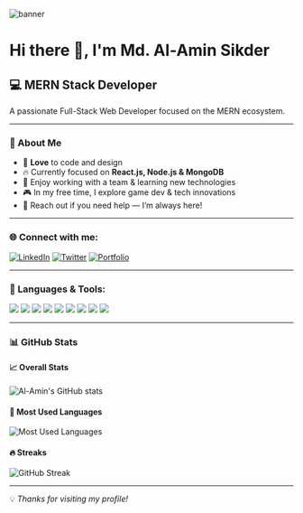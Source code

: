 <!-- Banner -->
![banner](https://i.ibb.co/C5b4ZbjY/DDDDD.png)

# Hi there 👋, I'm Md. Al-Amin Sikder

## 💻 MERN Stack Developer

A passionate Full-Stack Web Developer focused on the MERN ecosystem.

---

### 📜 About Me
- 🌟 **Love** to code and design
- 🔥 Currently focused on **React.js, Node.js & MongoDB**
- 🤝 Enjoy working with a team & learning new technologies
- 🎮 In my free time, I explore game dev & tech innovations
- 💬 Reach out if you need help — I’m always here!

---

### 🌐 Connect with me:
[![LinkedIn](https://img.shields.io/badge/-LinkedIn-0A66C2?style=flat&logo=linkedin)](https://www.linkedin.com/in/your-profile-url)
[![Twitter](https://img.shields.io/badge/-Twitter-1DA1F2?style=flat&logo=twitter)](https://twitter.com/your-profile-url)
[![Portfolio](https://img.shields.io/badge/-Portfolio-000000?style=flat)](https://your-portfolio-url.com)

---

### 🧰 Languages & Tools:
<p align="left">
  <img src="https://img.shields.io/badge/-HTML-000000?style=flat&logo=html5" />
  <img src="https://img.shields.io/badge/-CSS-000000?style=flat&logo=css3" />
  <img src="https://img.shields.io/badge/-JavaScript-000000?style=flat&logo=javascript" />
  <img src="https://img.shields.io/badge/-React-000000?style=flat&logo=react" />
  <img src="https://img.shields.io/badge/-Node.js-000000?style=flat&logo=node.js" />
  <img src="https://img.shields.io/badge/-Express-000000?style=flat&logo=express" />
  <img src="https://img.shields.io/badge/-MongoDB-000000?style=flat&logo=mongodb" />
  <img src="https://img.shields.io/badge/-Firebase-000000?style=flat&logo=firebase" />
  <img src="https://img.shields.io/badge/-Tailwind_CSS-000000?style=flat&logo=tailwind-css" />
</p>

---

### 📊 GitHub Stats
#### 📈 Overall Stats
![Al-Amin's GitHub stats](https://github-readme-stats.vercel.app/api?username=Al-AminSikder&show_icons=true&theme=radical)

#### 🧮 Most Used Languages
![Most Used Languages](https://github-readme-stats.vercel.app/api/top-langs/?username=Al-AminSikder&layout=compact&theme=radical)

#### 🔥 Streaks
![GitHub Streak](https://github-readme-streak-stats.herokuapp.com/?user=Al-AminSikder&theme=radical)

---

💡 _Thanks for visiting my profile!_  
